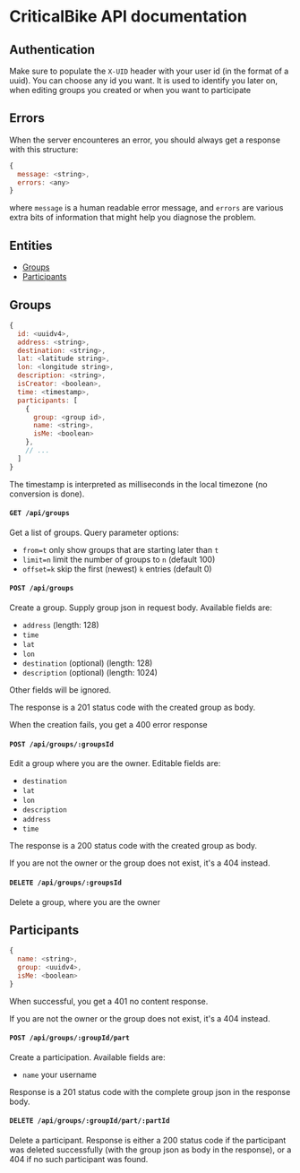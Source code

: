 # CriticalBike API documentation

## Authentication
Make sure to populate the `X-UID` header with your user id (in the format of a uuid). You can choose any id you want. It is used to identify you later on, when editing groups you created or when you want to participate

## Errors

When the server encounteres an error, you should always get a response with this structure:
```js
{
  message: <string>,
  errors: <any>
}
```

where `message` is a human readable error message, and `errors` are various extra bits of information that might help you diagnose the problem.

## Entities
* [Groups](#groups)
* [Participants](#participants)


## Groups

```js
{
  id: <uuidv4>,
  address: <string>,
  destination: <string>,
  lat: <latitude string>,
  lon: <longitude string>,
  description: <string>,
  isCreator: <boolean>,
  time: <timestamp>,
  participants: [
    {
      group: <group id>,
      name: <string>,
      isMe: <boolean>
    },
    // ...
  ]
}
```

The timestamp is interpreted as milliseconds in the local timezone (no conversion is done).

#### `GET /api/groups`

Get a list of groups. Query parameter options:

* `from=t` only show groups that are starting later than `t`
* `limit=n` limit the number of groups to `n` (default 100)
* `offset=k` skip the first (newest) `k` entries (default 0)

#### `POST /api/groups`

Create a group. Supply group json in request body. Available fields are:
* `address` (length: 128)
* `time`
* `lat`
* `lon`
* `destination` (optional) (length: 128)
* `description` (optional) (length: 1024)

Other fields will be ignored.

The response is a 201 status code with the created group as body.

When the creation fails, you get a 400 error response

#### `POST /api/groups/:groupsId`

Edit a group where you are the owner. Editable fields are:
* `destination`
* `lat`
* `lon`
* `description`
* `address`
* `time`

The response is a 200 status code with the created group as body.

If you are not the owner or the group does not exist, it's a 404 instead.

#### `DELETE /api/groups/:groupsId`

Delete a group, where you are the owner

## Participants

```js
{
  name: <string>,
  group: <uuidv4>,
  isMe: <boolean>
}
```

When successful, you get a 401 no content response.

If you are not the owner or the group does not exist, it's a 404 instead.

#### `POST /api/groups/:groupId/part`

Create a participation. Available fields are:
* `name` your username

Response is a 201 status code with the complete group json in the response body.

#### `DELETE /api/groups/:groupId/part/:partId`

Delete a participant. Response is either a 200 status code if the participant was deleted successfully (with the group json as body in the response), or a 404 if no such participant was found.
